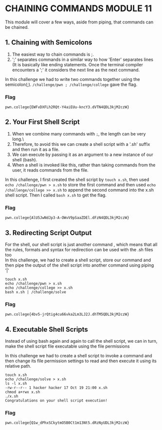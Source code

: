 # CHAINING COMMANDS MODULE 11
This module will cover a few ways, aside from piping, that commands can be chained.

## 1. Chaining with Semicolons
1. The easiest way to chain commands is ;.
2. ';' separates commands in a similar way to how 'Enter' separates lines
(It is basically like ending statements. Once the terminal compiler encounters a ';' it considers the next line as the next command.

In this challenge we had to write two commands together using the semicolon(;). 
`/challenge/pwn ; /challenge/college` gave the flag.

### Flag
`pwn.college{EWFvDXFLh2RQt-Y4aiEUu-kncY3.dVTN4QDL3kjM2czW}`

## 2. Your First Shell Script
1. When we combine many commands with `;`, the length can be very long.\
2. Therefore, to avoid this we can create a shell script with a '.sh' suffix and then run it as a file.
3. We can execute by passing it as an argument to a new instance of our shell (bash).
4. When a shell is invoked like this, rather than taking commands from the user, it reads commands from the file.

In this challenge, I first created the shell script by `touch x.sh`, then  used `echo /challenge/pwn > x.sh` to store the first command and then used `echo /challenge/college >> x.sh` to append the second command into the x.sh shell script. Then I called `bash x.sh` to get the flag.

   ### Flag
   `pwn.college{AlU5JwNdJp3-A-OWvV9pSaaZDEl.dFzN4QDL3kjM2czW}`

## 3. Redirecting Script Output
For the shell, our shell script is just another command , which means that all the rules, formats and syntax for redirection can be used with the .sh files too\
In this challenge, we had to create a shell script, store our command and then pipe the output of the shell script into another command using piping '|'
```
touch x.sh
echo /challenge/pwn > x.sh
echo /challenge/college >> x.sh
bash x.sh | /challenge/solve
```
### Flag
`pwn.college{4bv5-jrQtig4cu66vka2Lm3LJ2J.dhTM5QDL3kjM2czW}`

## 4. Executable Shell Scripts
Instead of using bash again and again to call the shell script, we can in turn, make the shell script file executable using the file permissions

In this challenge we had to create a shell script to invoke a command and then change its file permission settings to read and then execute it using its relative path.
```
touch x.sh
echo /challenge/solve > x.sh
ls -l x.sh
-rw-r--r-- 1 hacker hacker 17 Oct 19 21:00 x.sh
chmod a+rwx x.sh
./x.sh
Congratulations on your shell script execution! 
```
### Flag
`pwn.college{Q1w_dPhxSCkytmO5B0Ct1m13Nt5.dRzNyUDL3kjM2czW}`


   
